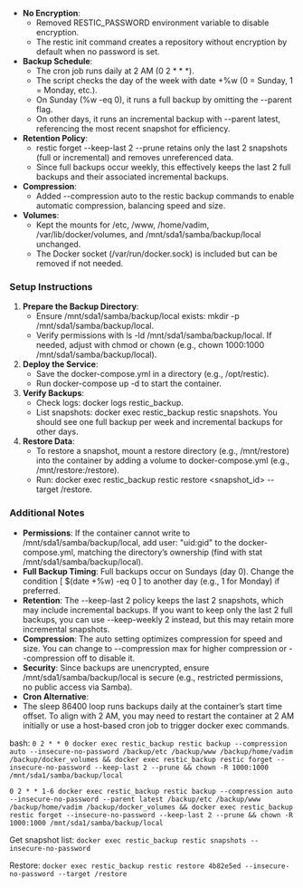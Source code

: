 - **No Encryption**:
  - Removed RESTIC_PASSWORD environment variable to disable encryption.
  - The restic init command creates a repository without encryption by default when no password is set.
- **Backup Schedule**:
  - The cron job runs daily at 2 AM (0 2 * * *).
  - The script checks the day of the week with date +%w (0 = Sunday, 1 = Monday, etc.).
  - On Sunday (%w -eq 0), it runs a full backup by omitting the --parent flag.
  - On other days, it runs an incremental backup with --parent latest, referencing the most recent snapshot for efficiency.
- **Retention Policy**:
  - restic forget --keep-last 2 --prune retains only the last 2 snapshots (full or incremental) and removes unreferenced data.
  - Since full backups occur weekly, this effectively keeps the last 2 full backups and their associated incremental backups.
- **Compression**:
  - Added --compression auto to the restic backup commands to enable automatic compression, balancing speed and size.
- **Volumes**:
  - Kept the mounts for /etc, /www, /home/vadim, /var/lib/docker/volumes, and /mnt/sda1/samba/backup/local unchanged.
  - The Docker socket (/var/run/docker.sock) is included but can be removed if not needed.

### Setup Instructions

1. **Prepare the Backup Directory**:
   - Ensure /mnt/sda1/samba/backup/local exists: mkdir -p /mnt/sda1/samba/backup/local.
   - Verify permissions with ls -ld /mnt/sda1/samba/backup/local. If needed, adjust with chmod or chown (e.g., chown 1000:1000 /mnt/sda1/samba/backup/local).
2. **Deploy the Service**:
   - Save the docker-compose.yml in a directory (e.g., /opt/restic).
   - Run docker-compose up -d to start the container.
3. **Verify Backups**:
   - Check logs: docker logs restic_backup.
   - List snapshots: docker exec restic_backup restic snapshots. You should see one full backup per week and incremental backups for other days.
4. **Restore Data**:
   - To restore a snapshot, mount a restore directory (e.g., /mnt/restore) into the container by adding a volume to docker-compose.yml (e.g., /mnt/restore:/restore).
   - Run: docker exec restic_backup restic restore <snapshot_id> --target /restore.

### Additional Notes

- **Permissions**: If the container cannot write to /mnt/sda1/samba/backup/local, add user: "uid:gid" to the docker-compose.yml, matching the directory’s ownership (find with stat /mnt/sda1/samba/backup/local).
- **Full Backup Timing**: Full backups occur on Sundays (day 0). Change the condition [ \$(date +%w) -eq 0 ] to another day (e.g., 1 for Monday) if preferred.
- **Retention**: The --keep-last 2 policy keeps the last 2 snapshots, which may include incremental backups. If you want to keep only the last 2 full backups, you can use --keep-weekly 2 instead, but this may retain more incremental snapshots.
- **Compression**: The auto setting optimizes compression for speed and size. You can change to --compression max for higher compression or --compression off to disable it.
- **Security**: Since backups are unencrypted, ensure /mnt/sda1/samba/backup/local is secure (e.g., restricted permissions, no public access via Samba).
- **Cron Alternative**:
- The sleep 86400 loop runs backups daily at the container’s start time offset. To align with 2 AM, you may need to restart the container at 2 AM initially or use a host-based cron job to trigger docker exec commands.

bash:
`0 2 * * 0 docker exec restic_backup restic backup --compression auto --insecure-no-password /backup/etc /backup/www /backup/home/vadim /backup/docker_volumes && docker exec restic_backup restic forget --insecure-no-password --keep-last 2 --prune && chown -R 1000:1000 /mnt/sda1/samba/backup/local `

`0 2 * * 1-6 docker exec restic_backup restic backup --compression auto --insecure-no-password --parent latest /backup/etc /backup/www /backup/home/vadim /backup/docker_volumes && docker exec restic_backup restic forget --insecure-no-password --keep-last 2 --prune && chown -R 1000:1000 /mnt/sda1/samba/backup/local`


Get snapshot list:
`docker exec restic_backup restic snapshots --insecure-no-password`

Restore:
`docker exec restic_backup restic restore 4b82e5ed --insecure-no-password --target /restore`
